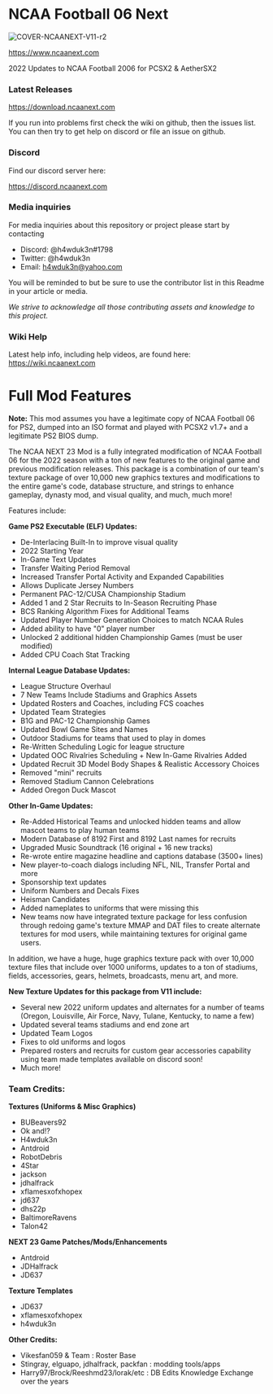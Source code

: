 # NCAA Football 06 Next

![COVER-NCAANEXT-V11-r2](https://user-images.githubusercontent.com/1260184/187182282-1f7e1969-af06-4544-92fc-b7020b08699f.jpg)

https://www.ncaanext.com

2022 Updates to NCAA Football 2006 for PCSX2 & AetherSX2

### Latest Releases

https://download.ncaanext.com

If you run into problems first check the wiki on github, then the issues list. You can then try to get help on discord or file an issue on github.

### Discord

Find our discord server here:

https://discord.ncaanext.com

### Media inquiries

For media inquiries about this repository or project please start by contacting 

* Discord: @h4wduk3n#1798
* Twitter: @h4wduk3n
* Email: h4wduk3n@yahoo.com

You will be reminded to but be sure to use the contributor list in this Readme in your article or media.

*We strive to acknowledge all those contributing assets and knowledge to this project.*

### Wiki Help

Latest help info, including help videos, are found here:
https://wiki.ncaanext.com

# Full Mod Features

**Note:** This mod assumes you have a legitimate copy of NCAA Football 06 for PS2, dumped into an ISO format and played with PCSX2 v1.7+ and a legitimate PS2 BIOS dump.


The NCAA NEXT 23 Mod is a fully integrated modification of NCAA Football 06 for the 2022 season with a ton of new features to the original game and previous modification releases. This package is a combination of our team's texture package of over 10,000 new graphics textures and modifications to the entire game's code, database structure, and strings to enhance gameplay, dynasty mod, and visual quality, and much, much more! 

Features include:


**Game PS2 Executable (ELF) Updates:**
- De-Interlacing Built-In to improve visual quality
- 2022 Starting Year
- In-Game Text Updates
- Transfer Waiting Period Removal
- Increased Transfer Portal Activity and Expanded Capabilities
- Allows Duplicate Jersey Numbers
- Permanent PAC-12/CUSA Championship Stadium
- Added 1 and 2 Star Recruits to In-Season Recruiting Phase
- BCS Ranking Algorithm Fixes for Additional Teams
- Updated Player Number Generation Choices to match NCAA Rules
- Added ability to have "0" player number
- Unlocked 2 additional hidden Championship Games (must be user modified)
- Added CPU Coach Stat Tracking

**Internal League Database Updates:**
- League Structure Overhaul
- 7 New Teams Include Stadiums and Graphics Assets
- Updated Rosters and Coaches, including FCS coaches
- Updated Team Strategies
- B1G and PAC-12 Championship Games
- Updated Bowl Game Sites and Names
- Outdoor Stadiums for teams that used to play in domes
- Re-Written Scheduling Logic for league structure
- Updated OOC Rivalries Scheduling + New In-Game Rivalries Added
- Updated Recruit 3D Model Body Shapes & Realistic Accessory Choices
- Removed "mini" recruits
- Removed Stadium Cannon Celebrations
- Added Oregon Duck Mascot

**Other In-Game Updates:**
- Re-Added Historical Teams and unlocked hidden teams and allow mascot teams to play human teams
- Modern Database of 8192 First and 8192 Last names for recruits
- Upgraded Music Soundtrack (16 original + 16 new tracks)
- Re-wrote entire magazine headline and captions database (3500+ lines)
- New player-to-coach dialogs including NFL, NIL, Transfer Portal and more
- Sponsorship text updates
- Uniform Numbers and Decals Fixes
- Heisman Candidates
- Added nameplates to uniforms that were missing this
- New teams now have integrated texture package for less confusion through redoing game's texture MMAP and DAT files to create alternate textures for mod users, while maintaining textures for original game users.

In addition, we have a huge, huge graphics texture pack with over 10,000 texture files that include over 1000 uniforms, updates to a ton of stadiums, fields, accessories, gears, helmets, broadcasts, menu art, and more.

**New Texture Updates for this package from V11 include:**
- Several new 2022 uniform updates and alternates for a number of teams (Oregon, Louisville, Air Force, Navy, Tulane, Kentucky, to name a few)
- Updated several teams stadiums and end zone art
- Updated Team Logos 
- Fixes to old uniforms and logos
- Prepared rosters and recruits for custom gear accessories capability using team made templates available on discord soon! 
- Much more!

### **Team Credits:**

**Textures (Uniforms & Misc Graphics)**
* BUBeavers92
* Ok and!?
* H4wduk3n
* Antdroid
* RobotDebris
* 4Star
* jackson
* jdhalfrack
* xflamesxofxhopex
* jd637
* dhs22p
* BaltimoreRavens
* Talon42

**NEXT 23 Game Patches/Mods/Enhancements**
* Antdroid
* JDHalfrack
* JD637

**Texture Templates**
* JD637
* xflamesxofxhopex
* h4wduk3n

**Other Credits:**
* Vikesfan059 & Team : Roster Base
* Stingray, elguapo, jdhalfrack, packfan : modding tools/apps
* Harry97/Brock/Reeshmd23/lorak/etc : DB Edits Knowledge Exchange over the years
